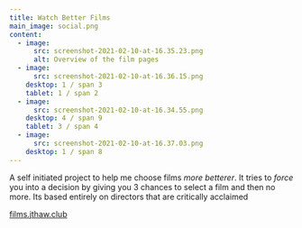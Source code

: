 ```yaml
---
title: Watch Better Films
main_image: social.png
content:
  - image:
      src: screenshot-2021-02-10-at-16.35.23.png
      alt: Overview of the film pages
  - image:
      src: screenshot-2021-02-10-at-16.36.15.png
    desktop: 1 / span 3
    tablet: 1 / span 2
  - image:
      src: screenshot-2021-02-10-at-16.34.55.png
    desktop: 4 / span 9
    tablet: 3 / span 4
  - image:
      src: screenshot-2021-02-10-at-16.37.03.png
    desktop: 1 / span 8
---
```

A self initiated project to help me choose films *more betterer*. It tries to *force* you into a decision by giving you 3 chances to select a film and then no more. Its based entirely on directors that are critically acclaimed

[films.jthaw.club](https://films.jthaw.club/)